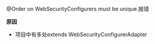 @Order on WebSecurityConfigurers must be unique.报错

**原因**

- 项目中有多处extends WebSecurityConfigurerAdapter

